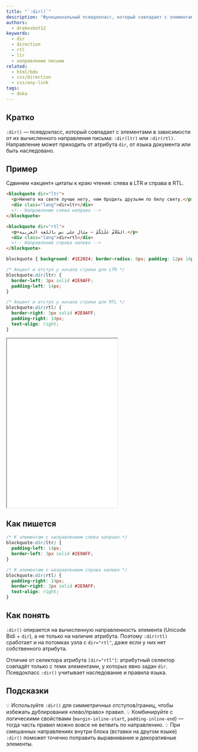```yaml
---
title: "`:dir()`"
description: "Функциональный псевдокласс, который совпадает с элементами по их направлению письма: слева направо (`ltr`) или справа налево (`rtl`)."
authors:
  - drakesbot12
keywords:
  - dir
  - direction
  - rtl
  - ltr
  - направление письма
related:
  - html/bdo
  - css/direction
  - css/any-link
tags:
  - doka
---
```


## Кратко

`:dir()` — псевдокласс, который совпадает с элементами в зависимости от их вычисленного направления письма: `:dir(ltr)` или `:dir(rtl)`. Направление может приходить от атрибута `dir`, от языка документа или быть наследовано.

## Пример

Сдвинем «акцент» цитаты к краю чтения: слева в LTR и справа в RTL.


```html
<blockquote dir="ltr">
  <p>Ничего на свете лучше нету, чем бродить друзьям по белу свету.</p>
  <div class="lang">dir=ltr</div>
  <!-- Направление слева направо -->
</blockquote>

<blockquote dir="rtl">
  <p>السَّلَامُ عَلَيْكُمْ — مثال على نص باللغة العربية.</p>
  <div class="lang">dir=rtl</div>
  <!-- Направление справа налево -->
</blockquote>
```

```css
blockquote { background: #1E2024; border-radius: 8px; padding: 12px 14px; }

/* Акцент и отступ у начала строки для LTR */
blockquote:dir(ltr) {
  border-left: 3px solid #2E9AFF;
  padding-left: 14px;
}

/* Акцент и отступ у начала строки для RTL */
blockquote:dir(rtl) {
  border-right: 3px solid #2E9AFF;
  padding-right: 14px;
  text-align: right;
}
```

<iframe title=":dir() — оформление для LTR и RTL" src="demos/basic/" height="460"></iframe>

## Как пишется

```css
/* К элементам с направлением слева направо */
blockquote:dir(ltr) {
  padding-left: 14px;
  border-left: 3px solid #2E9AFF;
}

/* К элементам с направлением справа налево */
blockquote:dir(rtl) {
  padding-right: 14px;
  border-right: 3px solid #2E9AFF;
  text-align: right;
}
```

## Как понять

`:dir()` опирается на вычисленную направленность элемента (Unicode Bidi + `dir`), а не только на наличие атрибута. Поэтому `:dir(rtl)` сработает и на потомках узла с `dir="rtl"`, даже если у них нет собственного атрибута.

Отличие от селектора атрибута `[dir="rtl"]`: атрибутный селектор совпадёт только с теми элементами, у которых явно задан `dir`. Псевдокласс `:dir()` учитывает наследование и правила языка.

## Подсказки

💡 Используйте `:dir()` для симметричных отступов/границ, чтобы избежать дублирования «лево/право» правил.
💡 Комбинируйте с логическими свойствами (`margin-inline-start`, `padding-inline-end`) — тогда часть правил можно вовсе не ветвить по направлению.
💡 При смешанных направлениях внутри блока (вставки на другом языке) `:dir()` поможет точечно поправить выравнивание и декоративные элементы.
